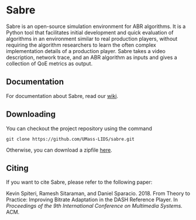 # Sabre

Sabre is an open-source simulation environment for ABR algorithms. It is a Python tool that facilitates initial development and quick evaluation of algorithms in an environment similar to real production players, without requiring the algorithm researchers to learn the often complex implementation details of a production player. Sabre takes a video description, network trace, and an ABR algorithm as inputs and gives a collection of QoE metrics as output.

## Documentation

For documentation about Sabre, read our [wiki](https://github.com/UMass-Lids/sabre/wiki).

## Downloading

You can checkout the project repository using the command
```
git clone https://github.com/UMass-LIDS/sabre.git
```
Otherwise, you can download a zipfile [here](https://github.com/UMass-LIDS/sabre/archive/master.zip).

## Citing

If you want to cite Sabre, please refer to the following paper:

Kevin Spiteri, Ramesh Sitaraman, and Daniel Sparacio. 2018. From Theory to Practice: Improving Bitrate Adaptation in the DASH Reference Player. In *Proceedings of the 9th International Conference on Multimedia Systems.* ACM.
